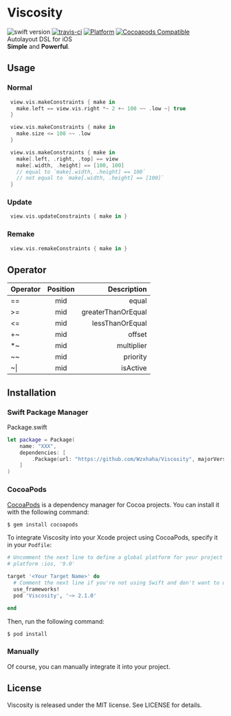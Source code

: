 # Viscosity
![swift version](https://img.shields.io/badge/Language-Swift4-blue.svg)
[![travis-ci](https://travis-ci.org/Wzxhaha/Viscosity.svg?branch=master)](https://travis-ci.org/Wzxhaha/Viscosity)
[![Platform](https://img.shields.io/cocoapods/p/Viscosity.svg?style=flat)](https://github.com/Wzxhaha/Viscosity)
[![Cocoapods Compatible](https://img.shields.io/cocoapods/v/Viscosity.svg)](https://cocoapods.org/pods/Viscosity)
<br/>
Autolayout DSL for iOS <br/>
**Simple** and **Powerful**.

## Usage

### Normal

```swift
 view.vis.makeConstraints { make in
   make.left == view.vis.right *~ 2 +~ 100 ~~ .low ~| true
 }
```

```swift
 view.vis.makeConstraints { make in
   make.size <= 100 ~~ .low
 }
```

```swift
 view.vis.makeConstraints { make in
   make[.left, .right, .top] == view
   make[.width, .height] == [100, 100] 
   // equal to `make[.width, .height] == 100`
   // not equal to `make[.width, .height] == [100]`
 }
```


### Update

```swift
 view.vis.updateConstraints { make in }
```

### Remake
```swift
 view.vis.remakeConstraints { make in }
```

## Operator

| Operator | Position | Description |
| ---------|:--------:| -----------:|
| == | mid | equal |
| >= | mid | greaterThanOrEqual |
| <= | mid | lessThanOrEqual |
| +~ | mid | offset |
| *~ | mid | multiplier |
| ~~ | mid | priority |
| ~\| | mid | isActive |


## Installation

### Swift Package Manager

Package.swift
```swift
let package = Package(
    name: "XXX",
    dependencies: [
        .Package(url: "https://github.com/Wzxhaha/Viscosity", majorVersion: 2)
    ]
)
```

### CocoaPods

[CocoaPods](http://cocoapods.org) is a dependency manager for Cocoa projects. You can install it with the following command:

```bash
$ gem install cocoapods
```

To integrate Viscosity into your Xcode project using CocoaPods, specify it in your `Podfile`:

```ruby
# Uncomment the next line to define a global platform for your project
# platform :ios, '9.0'

target '<Your Target Name>' do
  # Comment the next line if you're not using Swift and don't want to use dynamic frameworks
  use_frameworks!
  pod 'Viscosity', '~> 2.1.0'

end
```

Then, run the following command:

```bash
$ pod install
```

### Manually

Of course, you can manually integrate it into your project.

## License
Viscosity is released under the MIT license. See LICENSE for details.
